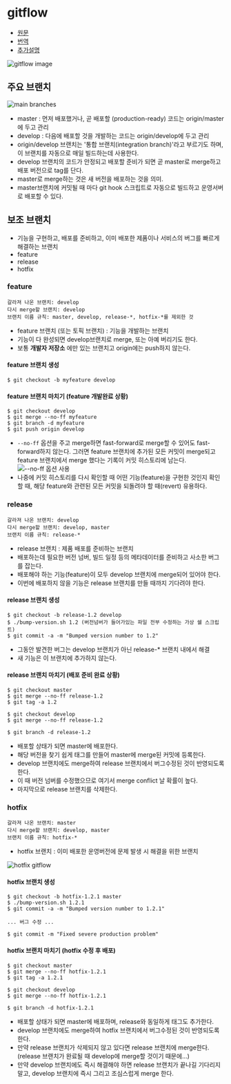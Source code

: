 # gitflow

- [원문](https://nvie.com/posts/a-successful-git-branching-model/)
- [번역](http://dogfeet.github.io/articles/2011/a-successful-git-branching-model.html)
- [추가설명](http://amazingguni.github.io/blog/2016/03/git-branch-%EA%B7%9C%EC%B9%99)


![gitflow image](http://dogfeet.github.io/articles/2011/a-successful-git-branching-model/git-branching-model.png)


## 주요 브랜치
![main branches](http://dogfeet.github.io/articles/2011/a-successful-git-branching-model/main-branches.png)

- master : 먼저 배포했거나, 곧 배포할 (production-ready) 코드는 origin/master에 두고 관리
- develop : 다음에 배포할 것을 개발하는 코드는 origin/develop에 두고 관리
- origin/develop 브랜치는 '통합 브랜치(integration branch)'라고 부르기도 하며, 이 브랜치를 자동으로 매일 빌드하는데 사용한다.
- develop 브랜치의 코드가 안정되고 배포할 준비가 되면 곧 master로 merge하고 배포 버전으로 tag를 단다.
- master로 merge하는 것은 새 버전을 배포하는 것을 의미.
- master브랜치에 커밋될 때 마다 git hook 스크립트로 자동으로 빌드하고 운영서버로 배포할 수 있다.

## 보조 브랜치
- 기능을 구현하고, 배포를 준비하고, 이미 배포한 제품이나 서비스의 버그를 빠르게 해결하는 브랜치
- feature
- release
- hotfix

### feature
~~~
갈라져 나온 브랜치: develop
다시 merge할 브랜치: develop
브랜치 이름 규칙: master, develop, release-*, hotfix-*를 제외한 것
~~~
- feature 브랜치 (또는 토픽 브랜치) : 기능을 개발하는 브랜치
- 기능이 다 완성되면 develop브랜치로 merge, 또는 아예 버리기도 한다.
- 보통 **개발자 저장소** 에만 있는 브랜치고 origin에는 push하지 않는다.

#### feature 브랜치 생성
~~~
$ git checkout -b myfeature develop
~~~

#### feature 브랜치 마치기 (feature 개발완료 상황)
~~~
$ git checkout develop
$ git merge --no-ff myfeature
$ git branch -d myfeature
$ git push origin develop
~~~
- `--no-ff` 옵션을 주고 merge하면 fast-forward로 merge할 수 있어도 fast-forward하지 않는다. 그러면 feature 브랜치에 추가된 모든 커밋이 merge되고 feature 브랜치에서 merge 했다는 기록이 커밋 히스토리에 남는다.
![--no-ff 옵션 사용](http://dogfeet.github.io/articles/2011/a-successful-git-branching-model/merge-without-ff.png)
- 나중에 커밋 히스토리를 다시 확인할 때 어떤 기능(feature)을 구현한 것인지 확인할 때, 해당 feature와 관련된 모든 커밋을 되돌려야 할 때(revert) 유용하다.

### release
~~~
갈라져 나온 브랜치: develop
다시 merge할 브랜치: develop, master
브랜치 이름 규칙: release-*
~~~
- release 브랜치 : 제품 배포를 준비하는 브랜치
- 배포하는데 필요한 버전 넘버, 빌드 일정 등의 메타데이터를 준비하고 사소한 버그를 잡는다.
- 배포해야 하는 기능(feature)이 모두 develop 브랜치에 merge되어 있어야 한다.
- 이번에 배포하지 않을 기능은 release 브랜치를 만들 때까지 기다려야 한다.

#### release 브랜치 생성
~~~
$ git checkout -b release-1.2 develop
$ ./bump-version.sh 1.2 (버전넘버가 들어가있는 파일 전부 수정하는 가상 쉘 스크립트)
$ git commit -a -m "Bumped version number to 1.2"
~~~
- 그동안 발견한 버그는 develop 브랜치가 아닌 release-* 브랜치 내에서 해결
- 새 기능은 이 브랜치에 추가하지 않는다.

#### release 브랜치 마치기 (배포 준비 완료 상황)
~~~
$ git checkout master
$ git merge --no-ff release-1.2
$ git tag -a 1.2

$ git checkout develop
$ git merge --no-ff release-1.2

$ git branch -d release-1.2
~~~
- 배포할 상태가 되면 master에 배포한다.
- 해당 버전을 찾기 쉽게 태그를 만들어 master에 merge된 커밋에 등록한다.
- develop 브랜치에도 merge하여 release 브랜치에서 버그수정된 것이 반영되도록 한다.
- 이 때 버전 넘버를 수정했으므로 여기서 merge conflict 날 확률이 높다.
- 마지막으로 release 브랜치를 삭제한다.

### hotfix
~~~
갈라져 나온 브랜치: master
다시 merge할 브랜치: develop, master
브랜치 이름 규칙: hotfix-*
~~~
- hotfix 브랜치 : 이미 배포한 운영버전에 문제 발생 시 해결을 위한 브랜치

![hotfix gitflow](http://dogfeet.github.io/articles/2011/a-successful-git-branching-model/hotfix-branches.png)

#### hotfix 브랜치 생성
~~~
$ git checkout -b hotfix-1.2.1 master
$ ./bump-version.sh 1.2.1
$ git commit -a -m "Bumped version number to 1.2.1"

... 버그 수정 ...

$ git commit -m "Fixed severe production problem"
~~~

#### hotfix 브랜치 마치기 (hotfix 수정 후 배포)
~~~
$ git checkout master
$ git merge --no-ff hotfix-1.2.1
$ git tag -a 1.2.1

$ git checkout develop
$ git merge --no-ff hotfix-1.2.1

$ git branch -d hotfix-1.2.1
~~~
- 배포할 상태가 되면 master에 배포하며, release와 동일하게 태그도 추가한다.
- develop 브랜치에도 merge하여 hotfix 브랜치에서 버그수정된 것이 반영되도록 한다.
- 만약 release 브랜치가 삭제되지 않고 있다면 release 브랜치에 merge한다. (release 브랜치가 완료될 때 develop에 merge할 것이기 때문에...)
- 만약 develop 브랜치에도 즉시 해결해야 하면 release 브랜치가 끝나길 기다리지 말고, develop 브랜치에 즉시 그리고 조심스럽게 merge 한다.

